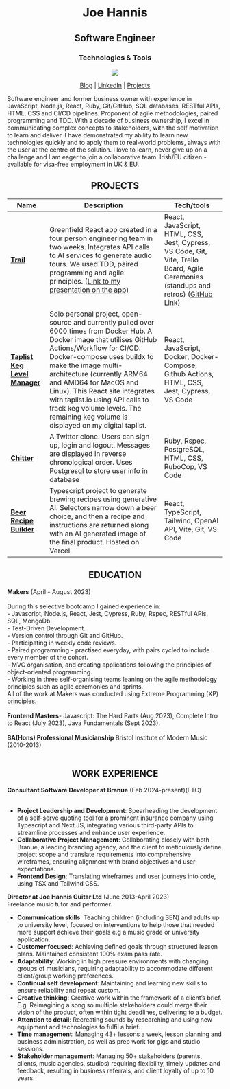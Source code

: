 <h1 align="center">Joe Hannis</h1>

<h2 align="center">Software Engineer</h2>

<h3 align="center">Technologies & Tools</h3>

<p align="center">
  <a href="https://skillicons.dev">
    <img src="https://skillicons.dev/icons?i=react,js,nodejs,vuejs,tailwind,ruby,docker,html,css,mongodb,postgres,bash" />
  </a>
</p>



<p align="center">
  <a href="https://tinyurl.com/aed4n982">Blog</a>  | 
  <a href="https://www.linkedin.com/in/joe-hannis/">LinkedIn</a> | 
  <a href="https://github.com/joehannis/joehannis/blob/master/README.md#projects">Projects</a> 
</p>

Software engineer and former business owner with experience in JavaScript, Node.js, React, Ruby, Git/GitHub, SQL databases, RESTful APIs, HTML, CSS and CI/CD pipelines. Proponent of agile methodologies, paired programming and TDD. With a decade of business ownership, I excel in communicating complex concepts to stakeholders, with the self motivation to learn and deliver. I have demonstrated my ability to learn new technologies quickly and to apply them to real-world problems, always with the user at the centre of the solution. I love to learn, never give up on a challenge and I am eager to join a collaborative team. Irish/EU citizen - available for visa-free employment in UK & EU.

<h2 align="center">PROJECTS</h2>

| Name                         | Description       | Tech/tools        |
| ---------------------------- | ----------------- | ----------------- |
| [**Trail**](https://trailapp.net)            | Greenfield React app created in a four person engineering team in two weeks. Integrates API calls to AI services to generate audio tours. We used TDD, paired programming and agile principles. ([Link to my presentation on the app](https://drive.google.com/file/d/1mSIrJ8QDvIhS6k-yOBnWxjJ6bwq7LsCW/view?usp=drive_link)) | React, JavaScript, HTML, CSS, Jest, Cypress, VS Code, Git, Vite, Trello Board, Agile Ceremonies (standups and retros) ([GitHub Link](https://tinyurl.com/a5vmybxs)) |
| [**Taplist Keg Level Manager**](https://tinyurl.com/26pfusx3)                 |Solo personal project, open-source and currently pulled over 6000 times from Docker Hub. A Docker image that utilises GitHub Actions/Workflow for CI/CD. Docker-compose uses buildx to make the image multi-architecture (currently ARM64 and AMD64 for MacOS and Linux). This React site integrates with taplist.io using API calls to track keg volume levels. The remaining keg volume is displayed on my digital taplist.| React, JavaScript, Docker, Docker-Compose, Github Actions, HTML, CSS, Jest, Cypress, VS Code |
| [**Chitter**](https://tinyurl.com/2p8umkyf)                 | A Twitter clone. Users can sign up, login and logout. Messages are displayed in reverse chronological order. Uses Postgresql to store user info in database  | Ruby, Rspec, PostgreSQL, HTML, CSS, RuboCop, VS Code |
| [**Beer Recipe Builder**](https://tinyurl.com/bdhkd47e)                | Typescript project to generate brewing recipes using generative AI. Selectors narrow down a beer choice, and then a recipe and instructions are returned along with an AI generated image of the final product. Hosted on Vercel. | React, TypeScript, Tailwind, OpenAI API, Vite, Git, VS Code |

<h2 align="center">EDUCATION</h2>
<strong>Makers</strong> (April - August 2023)</br></br> 
During this selective bootcamp I gained experience in:</br>
- Javascript, Node.js, React,  Jest, Cypress, Ruby, Rspec, RESTful APIs, SQL, MongoDb.</br>
- Test-Driven Development.</br>
- Version control through Git and GitHub.</br>
- Participating in weekly code reviews.</br>
- Paired programming - practised everyday, with pairs cycled to include every member of the cohort.</br> 
- MVC organisation, and creating applications following the principles of object-oriented programming.</br>
- Working in three self-organising teams leaning on the agile methodology principles such as agile ceremonies and sprints.</br>
All of the work at Makers was conducted using Extreme Programming (XP) principles.</br></br>
<strong>Frontend Masters</strong>- Javascript: The Hard Parts (Aug 2023), Complete Intro to React (July 2023), Java Fundamentals (Sept 2023).</br></br>
<strong>BA(Hons) Professional Musicianship</strong> Bristol Institute of Modern Music (2010-2013)</br></br>

<h2 align="center">WORK EXPERIENCE</h2>
<strong>Consultant Software Developer at Branue</strong> (Feb 2024-present)(FTC)</br></br>


- <strong>Project Leadership and Development</strong>: Spearheading the development of a self-serve quoting tool for a prominent insurance company using Typescript and Next.JS, integrating various third-party APIs to streamline processes and enhance user experience.</br>
- <strong>Collaborative Project Management</strong>: Collaborating closely with both Branue, a leading branding agency, and the client to meticulously define project scope and translate requirements into comprehensive wireframes, ensuring alignment with brand objectives and user expectations.</br>
- <strong>Frontend Design</strong>: Translating wireframes and user journeys into code, using TSX and Tailwind CSS.</br>


<strong>Director at Joe Hannis Guitar Ltd</strong> (June 2013-April 2023)</br>
Freelance music tutor and performer.

- <strong>Communication skills</strong>: Teaching children (including SEN) and adults up to university level, focused on interventions to help those that needed more support achieve their goals e.g a music grade or university application.</br>
- <strong>Customer focused</strong>: Achieving defined goals through structured lesson plans. Maintained consistent 100% exam pass rate.</br>
- <strong>Adaptability</strong>: Working in high pressure environments with changing groups of musicians, requiring adaptability to accommodate different client/group working preferences.</br>
- <strong>Continual self development</strong>:  Maintaining and learning new skills to ensure reliability and repeat custom.</br>
- <strong>Creative thinking</strong>: Creative work within the framework of a client’s brief. E.g. Reimagining a song so multiple stakeholders could merge their vision of the product, often within tight deadlines, delivering to a budget.</br>
- <strong>Attention to detail</strong>: Recreating sounds by researching and using new equipment and technologies to fulfil a brief.</br>
- <strong>Time management</strong>: Managing 43+ lessons a week, lesson planning and business administration, as well as prep work for gigs and studio sessions.</br>
- <strong>Stakeholder management</strong>:  Managing 50+ stakeholders (parents, clients, music agencies, studios) requiring flexibility, timely updates and feedback, resulting in business referrals, and client loyalty of up to 10 years.</br>
